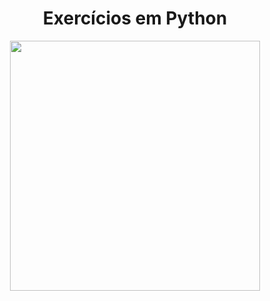 <h1 align="center">Exercícios em Python</h1>
<div align="center">
<img src="https://user-images.githubusercontent.com/43679743/210281538-1fe64a91-ca20-467a-a904-47a1cc17bf40.png" width="400px" />
</div>

